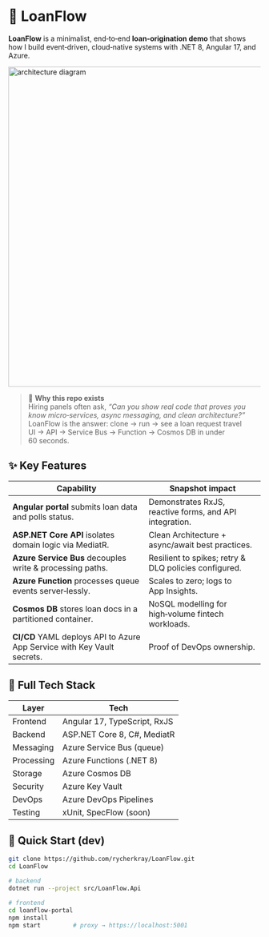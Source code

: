 # 🏦 LoanFlow

**LoanFlow** is a minimalist, end‑to‑end **loan‑origination demo** that shows how I build
event‑driven, cloud‑native systems with .NET 8, Angular 17, and Azure.

<img src="docs/media/loanflow-arch.svg" alt="architecture diagram" width="640"/>

> 🧠 **Why this repo exists**  
> Hiring panels often ask, *“Can you show real code that proves you know micro‑services, async messaging, and clean architecture?”*  
> LoanFlow is the answer: clone → run → see a loan request travel UI → API → Service Bus → Function → Cosmos DB in under 60 seconds.

## ✨ Key Features
| Capability | Snapshot impact |
|------------|-----------------|
| **Angular portal** submits loan data and polls status. | Demonstrates RxJS, reactive forms, and API integration. |
| **ASP.NET Core API** isolates domain logic via MediatR. | Clean Architecture + async/await best practices. |
| **Azure Service Bus** decouples write & processing paths. | Resilient to spikes; retry & DLQ policies configured. |
| **Azure Function** processes queue events server‑lessly. | Scales to zero; logs to App Insights. |
| **Cosmos DB** stores loan docs in a partitioned container. | NoSQL modelling for high‑volume fintech workloads. |
| **CI/CD** YAML deploys API to Azure App Service with Key Vault secrets. | Proof of DevOps ownership. |

## 🔧 Full Tech Stack
| Layer | Tech |
|-------|------|
| Frontend | Angular 17, TypeScript, RxJS |
| Backend | ASP.NET Core 8, C#, MediatR |
| Messaging | Azure Service Bus (queue) |
| Processing | Azure Functions (.NET 8) |
| Storage | Azure Cosmos DB |
| Security | Azure Key Vault |
| DevOps | Azure DevOps Pipelines |
| Testing | xUnit, SpecFlow (soon) |

## 🚀 Quick Start (dev)
```bash
git clone https://github.com/rycherkray/LoanFlow.git
cd LoanFlow

# backend
dotnet run --project src/LoanFlow.Api

# frontend
cd loanflow-portal
npm install
npm start         # proxy → https://localhost:5001
